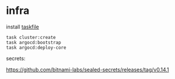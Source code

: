 # infra

install [taskfile](https://taskfile.dev/#/installation)

```
task cluster:create
task argocd:bootstrap
task argocd:deploy-core
```


secrets:

https://github.com/bitnami-labs/sealed-secrets/releases/tag/v0.14.1